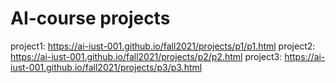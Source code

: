 # AI-course projects 

project1:
https://ai-iust-001.github.io/fall2021/projects/p1/p1.html
project2:
https://ai-iust-001.github.io/fall2021/projects/p2/p2.html
project3:
https://ai-iust-001.github.io/fall2021/projects/p3/p3.html

